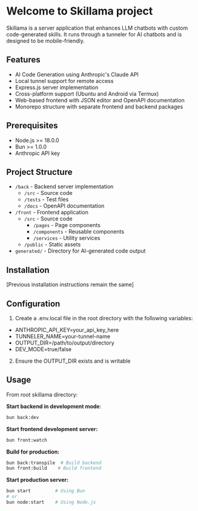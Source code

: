 # Welcome to Skillama project

Skillama is a server application that enhances LLM chatbots with custom code-generated skills. It runs through a tunneler for AI chatbots and is designed to be mobile-friendly.

## Features

- AI Code Generation using Anthropic's Claude API
- Local tunnel support for remote access
- Express.js server implementation
- Cross-platform support (Ubuntu and Android via Termux)
- Web-based frontend with JSON editor and OpenAPI documentation
- Monorepo structure with separate frontend and backend packages

## Prerequisites

- Node.js >= 18.0.0
- Bun >= 1.0.0
- Anthropic API key

## Project Structure

- `/back` - Backend server implementation
  - `/src` - Source code
  - `/tests` - Test files
  - `/docs` - OpenAPI documentation
- `/front` - Frontend application
  - `/src` - Source code
    - `/pages` - Page components
    - `/components` - Reusable components
    - `/services` - Utility services
  - `/public` - Static assets
- `generated/` - Directory for AI-generated code output

## Installation

[Previous installation instructions remain the same]

## Configuration

1. Create a .env.local file in the root directory with the following variables:
  - ANTHROPIC_API_KEY=your_api_key_here 
  - TUNNELER_NAME=your-tunnel-name 
  - OUTPUT_DIR=/path/to/output/directory 
  - DEV_MODE=true/false


2. Ensure the OUTPUT_DIR exists and is writable

## Usage

From root skillama directory:

**Start backend in development mode**:
```bash
bun back:dev
```

**Start frontend development server:**

```bash
bun front:watch
```

**Build for production:**

```bash
bun back:transpile  # Build backend
bun front:build    # Build frontend
```

**Start production server:**

```bash
bun start         # Using Bun
# or
bun node:start    # Using Node.js
```
